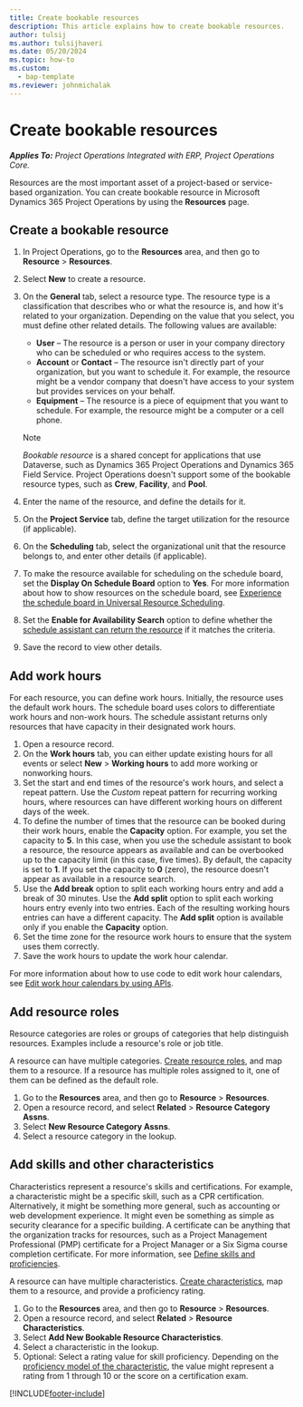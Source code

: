 ```yaml
---
title: Create bookable resources
description: This article explains how to create bookable resources.
author: tulsij
ms.author: tulsijhaveri
ms.date: 05/20/2024
ms.topic: how-to
ms.custom: 
  - bap-template
ms.reviewer: johnmichalak
---
```


# Create bookable resources

_**Applies To:** Project Operations Integrated with ERP, Project Operations Core._

Resources are the most important asset of a project-based or service-based organization. You can create bookable resource in Microsoft Dynamics 365 Project Operations by using the **Resources** page.

## Create a bookable resource

1. In Project Operations, go to the **Resources** area, and then go to **Resource** \> **Resources**.
1. Select **New** to create a resource.
1. On the **General** tab, select a resource type. The resource type is a classification that describes who or what the resource is, and how it's related to your organization. Depending on the value that you select, you must define other related details. The following values are available:

    - **User** – The resource is a person or user in your company directory who can be scheduled or who requires access to the system.
    - **Account** or **Contact** – The resource isn't directly part of your organization, but you want to schedule it. For example, the resource might be a vendor company that doesn't have access to your system but provides services on your behalf.
    - **Equipment** – The resource is a piece of equipment that you want to schedule. For example, the resource might be a computer or a cell phone.

    > [!NOTE]
    > *Bookable resource* is a shared concept for applications that use Dataverse, such as Dynamics 365 Project Operations and Dynamics 365 Field Service. Project Operations doesn't support some of the bookable resource types, such as **Crew**, **Facility**, and **Pool**.

1. Enter the name of the resource, and define the details for it.
1. On the **Project Service** tab, define the target utilization for the resource (if applicable).
1. On the **Scheduling** tab, select the organizational unit that the resource belongs to, and enter other details (if applicable).
1. To make the resource available for scheduling on the schedule board, set the **Display On Schedule Board** option to **Yes**. For more information about how to show resources on the schedule board, see [Experience the schedule board in Universal Resource Scheduling](/dynamics365/common-scheduler/use-schedule-board).
1. Set the **Enable for Availability Search** option to define whether the [schedule assistant can return the resource](/dynamics365/common-scheduler/schedule-assistant) if it matches the criteria.
1. Save the record to view other details.

## Add work hours

For each resource, you can define work hours. Initially, the resource uses the default work hours. The schedule board uses colors to differentiate work hours and non-work hours. The schedule assistant returns only resources that have capacity in their designated work hours.

1. Open a resource record.
1. On the **Work hours** tab, you can either update existing hours for all events or select **New** \> **Working hours** to add more working or nonworking hours.
1. Set the start and end times of the resource's work hours, and select a repeat pattern. Use the *Custom* repeat pattern for recurring working hours, where resources can have different working hours on different days of the week.
1. To define the number of times that the resource can be booked during their work hours, enable the **Capacity** option. For example, you set the capacity to **5**. In this case, when you use the schedule assistant to book a resource, the resource appears as available and can be overbooked up to the capacity limit (in this case, five times). By default, the capacity is set to **1**. If you set the capacity to **0** (zero), the resource doesn't appear as available in a resource search.
1. Use the **Add break** option to split each working hours entry and add a break of 30 minutes. Use the **Add split** option to split each working hours entry evenly into two entries. Each of the resulting working hours entries can have a different capacity. The **Add split** option is available only if you enable the **Capacity** option.
1. Set the time zone for the resource work hours to ensure that the system uses them correctly.
1. Save the work hours to update the work hour calendar.

For more information about how to use code to edit work hour calendars, see [Edit work hour calendars by using APIs](/dynamics365/field-service/field-service-work-hours-calendar-api).

## Add resource roles

Resource categories are roles or groups of categories that help distinguish resources. Examples include a resource's role or job title.

A resource can have multiple categories. [Create resource roles](define-roles.md), and map them to a resource. If a resource has multiple roles assigned to it, one of them can be defined as the default role.

1. Go to the **Resources** area, and then go to **Resource** \> **Resources**.
1. Open a resource record, and select **Related** \> **Resource Category Assns**.
1. Select **New Resource Category Assns**.
1. Select a resource category in the lookup.

## Add skills and other characteristics

Characteristics represent a resource's skills and certifications. For example, a characteristic might be a specific skill, such as a CPR certification. Alternatively, it might be something more general, such as accounting or web development experience. It might even be something as simple as security clearance for a specific building. A certificate can be anything that the organization tracks for resources, such as a Project Management Professional (PMP) certificate for a Project Manager or a Six Sigma course completion certificate. For more information, see [Define skills and proficiencies](define-skills-proficiencies.md).

A resource can have multiple characteristics. [Create characteristics](/dynamics365/field-service/set-up-characteristics), map them to a resource, and provide a proficiency rating.

1. Go to the **Resources** area, and then go to **Resource** \> **Resources**.
1. Open a resource record, and select **Related** \> **Resource Characteristics**.
1. Select **Add New Bookable Resource Characteristics**.
1. Select a characteristic in the lookup.
1. Optional: Select a rating value for skill proficiency. Depending on the [proficiency model of the characteristic](/dynamics365/field-service/set-up-characteristics#create-a-proficiency-model), the value might represent a rating from 1 through 10 or the score on a certification exam.

[!INCLUDE[footer-include](../includes/footer-banner.md)]

